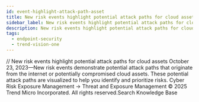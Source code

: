 ```yaml
---
id: event-highlight-attack-path-asset
title: New risk events highlight potential attack paths for cloud assets
sidebar_label: New risk events highlight potential attack paths for cloud assets
description: New risk events highlight potential attack paths for cloud assets
tags:
  - endpoint-security
  - trend-vision-one
---
```


/*<![CDATA[*/ $('#title').html($('meta[name=map-description]').attr('content')); /*]]>*/ New risk events highlight potential attack paths for cloud assets October 23, 2023—New risk events demonstrate potential attack paths that originate from the internet or potentially compromised cloud assets. These potential attack paths are visualized to help you identify and prioritize risks. Cyber Risk Exposure Management → Threat and Exposure Management © 2025 Trend Micro Incorporated. All rights reserved.Search Knowledge Base